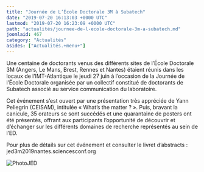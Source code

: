 ```yaml
---
title: "Journée de L’École Doctorale 3M à Subatech"
date: "2019-07-20 16:13:03 +0000 UTC"
lastmod: "2019-07-20 16:23:09 +0000 UTC"
path: "actualités/journee-de-l-ecole-doctorale-3m-a-subatech.md"
joomlaid: 467
category: "Actualités"
asides: ["Actualités.+menu+"]
---
```

Une centaine de doctorants venus des différents sites de l’École Doctorale 3M (Angers, Le Mans, Brest, Rennes et Nantes) étaient réunis dans les locaux de l’IMT-Atlantique le jeudi 27 juin à l’occasion de la Journée de l’École Doctorale organisée par un collectif constitué de doctorants de Subatech associé au service communication du laboratoire.

Cet événement s’est ouvert par une présentation très appréciée de Yann Pellegrin (CEISAM), intitulée « What’s the matter ? ». Puis, bravant la canicule, 35 orateurs se sont succédés et une quarantaine de posters ont été présentés, offrant aux participants l’opportunité de découvrir et d’échanger sur les différents domaines de recherche représentés au sein de l’ED.

Pour plus de détails sur cet événement et consulter le livret d’abstracts : jed3m2019nantes.sciencesconf.org

![PhotoJED](images/Enseignement/PhotoJED.JPG)
